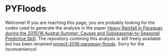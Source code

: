 # PYFloods

Welcome!
If you are reaching this page, you are probably looking for the codes used to generate the analysis in the paper [ Heavy Rainfall in Paraguay during the 2015/16 Austral Summer: Causes and Subseasonal-to-Seasonal Predictive Skill](https://journals.ametsoc.org/doi/abs/10.1175/JCLI-D-17-0805.1).
The repository contining this analysis is still freely available but has been renamed [project-2018-paraguay-floods](https://github.com/jdossgollin/project-2018-paraguay-floods).
Sorry for the inconvenience!
